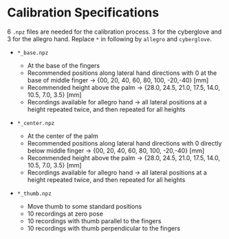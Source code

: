 # Calibration Specifications
6 `.npz` files are needed for the calibration process. 3 for the cyberglove and 3 for the allegro hand. Replace `*` in following by `allegro` and `cyberglove`.

- `*_base.npz`
    - At the base of the fingers
    - Recommended positions along lateral hand directions with 0 at the base of middle finger
        &rightarrow; {00, 20, 40, 60, 80, 100, -20,-40} [mm]
    - Recommended height above the palm
        &rightarrow; {28.0, 24.5, 21.0, 17.5, 14.0, 10.5, 7.0, 3.5} [mm]
    - Recordings available for allegro hand &rightarrow; all lateral positions at a height repeated twice, and then repeated for all heights

- `*_center.npz`
    - At the center of the palm
    - Recommended positions along lateral hand directions with 0 directly below middle finger
        &rightarrow; {00, 20, 40, 60, 80, 100, -20,-40} [mm]
    - Recommended height above the palm
        &rightarrow; {28.0, 24.5, 21.0, 17.5, 14.0, 10.5, 7.0, 3.5} [mm]
    - Recordings available for allegro hand &rightarrow; all lateral positions at a height repeated twice, and then repeated for all heights

- `*_thumb.npz`
    - Move thumb to some standard positions
    - 10 recordings at zero pose
    - 10 recordings with thumb parallel to the fingers
    - 10 recordings with thumb perpendicular to the fingers